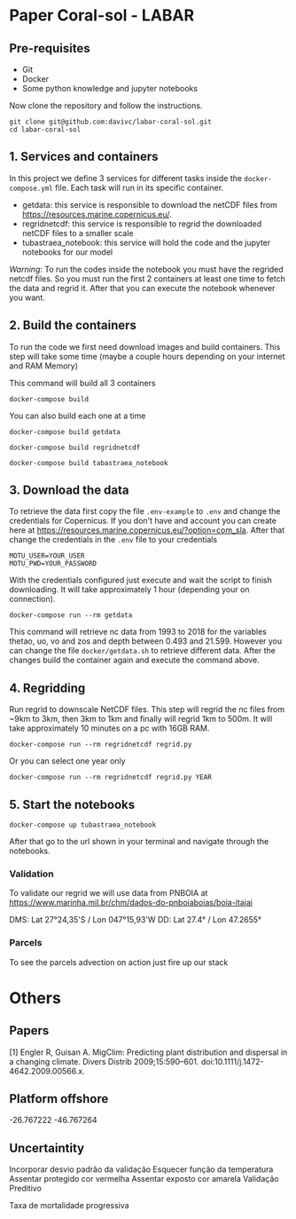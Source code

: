 # Paper Coral-sol - LABAR

## Pre-requisites

* Git
* Docker
* Some python knowledge and jupyter notebooks

Now clone the repository and follow the instructions.

```
git clone git@github.com:davivc/labar-coral-sol.git
cd labar-coral-sol
```

## 1. Services and containers

In this project we define 3 services for different tasks inside the `docker-compose.yml` file. Each task will run in its specific container.

* getdata: this service is responsible to download the netCDF files from https://resources.marine.copernicus.eu/. 
* regridnetcdf: this service is responsible to regrid the downloaded netCDF files to a smaller scale
* tubastraea_notebook: this service will hold the code and the jupyter notebooks for our model

*Warning*: To run the codes inside the notebook you must have the regrided netcdf files. So you must run the first 2 containers at least one time to fetch the data and regrid it. After that you can execute the notebook whenever you want.

## 2. Build the containers

To run the code we first need download images and build containers. This step will take some time (maybe a couple hours depending on your internet and RAM Memory)

This command will build all 3 containers
```
docker-compose build
```

You can also build each one at a time
```
docker-compose build getdata
```

```
docker-compose build regridnetcdf
```

```
docker-compose build tabastraea_notebook
```

## 3. Download the data

To retrieve the data first copy the file `.env-example` to `.env` and change the credentials for Copernicus. If you don't have and account you can create here at https://resources.marine.copernicus.eu/?option=com_sla. After that change the credentials in the `.env` file to your credentials

```
MOTU_USER=YOUR_USER
MOTU_PWD=YOUR_PASSWORD
```

With the credentials configured just execute and wait the script to finish downloading. It will take approximately 1 hour (depending your on connection).
```
docker-compose run --rm getdata
```
This command will retrieve nc data from 1993 to 2018 for the variables thetao, uo, vo and zos and depth between 0.493 and 21.599. However you can change the file `docker/getdata.sh` to retrieve different data. After the changes build the container again and execute the command above.


## 4. Regridding
Run regrid to downscale NetCDF files. This step will regrid the nc files from ~9km to 3km, then 3km to 1km and finally will regrid 1km to 500m. It will take approximately 10 minutes on a pc with 16GB RAM.

```
docker-compose run --rm regridnetcdf regrid.py
```

Or you can select one year only
```
docker-compose run --rm regridnetcdf regrid.py YEAR
```

## 5. Start the notebooks

```
docker-compose up tubastraea_notebook
```

After that go to the url shown in your terminal and navigate through the notebooks.

### Validation
To validate our regrid we will use data from PNBOIA at https://www.marinha.mil.br/chm/dados-do-pnboiaboias/boia-itajai

DMS: Lat 27°24,35'S / Lon 047°15,93'W
DD: Lat 27.4° / Lon 47.2655°

### Parcels
To see the parcels advection on action just fire up our stack

# Others

## Papers
[1] Engler R, Guisan A. MigClim: Predicting plant distribution and dispersal in a changing climate. Divers Distrib 2009;15:590–601. doi:10.1111/j.1472-4642.2009.00566.x.


## Platform offshore
-26.767222 -46.767264


## Uncertaintity
Incorporar desvio padrão da validação
Esquecer função da temperatura
Assentar protegido cor vermelha
Assentar exposto cor amarela
Validação
Preditivo

Taxa de mortalidade progressiva